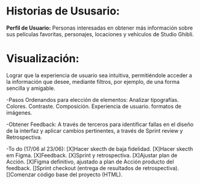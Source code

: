 # **Historias de Ususario:**

**Perfil de Usuario:**
Personas interesadas en obtener más información sobre sus películas favoritas, personajes, locaciones y vehículos de Studio Ghibli.

# **Visualización:**
Lograr que la experiencia de usuario sea intuitiva, permitiéndole acceder a la información que desee, mediante filtros, por ejemplo, de una forma sencilla y amigable.

-Pasos Ordenandos para elección de elementos:
	Analizar tipografías.
	Colores.
	Contraste.
	Composición.
	Experiencia de usuario.
	formatos de imágenes.

-Obtener Feedback:
	A través de terceros para identificar fallas en el diseño de la interfaz y aplicar cambios pertinentes, a través de Sprint review y Retrospectiva.

-To do (17/06 al 23/06):
	[X]Hacer skecth de baja fidelidad.
	[X]Hacer skecth em Figma.
	[X]Feedback.
	[X]Sprint y retrospectiva.
	[X]Ajustar plan de Acción.
	[X]Figma definitivo, ajustado a plan de Acción producto del feedback.
	[]Sprint checkout (entrega de resultados de retrospectiva).
	[]Comenzar código base del proyecto (HTML).